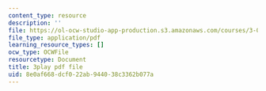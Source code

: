 ```yaml
---
content_type: resource
description: ''
file: https://ol-ocw-studio-app-production.s3.amazonaws.com/courses/3-091sc-introduction-to-solid-state-chemistry-fall-2010/8e0af668dcf022ab944038c3362b077a_540Sggsblbg.pdf
file_type: application/pdf
learning_resource_types: []
ocw_type: OCWFile
resourcetype: Document
title: 3play pdf file
uid: 8e0af668-dcf0-22ab-9440-38c3362b077a
---
```

